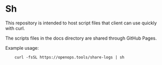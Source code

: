 # Sh

This repository is intended to host script files that client can use quickly with curl.

The scripts files in the docs directory are shared through GitHub Pages.

Example usage:
    
```shell
    curl -fsSL https://openops.tools/share-logs | sh
```
